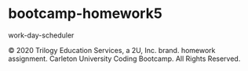 # bootcamp-homework5
work-day-scheduler



© 2020 Trilogy Education Services, a 2U, Inc. brand. homework assignment. Carleton University Coding Bootcamp. All Rights Reserved.
